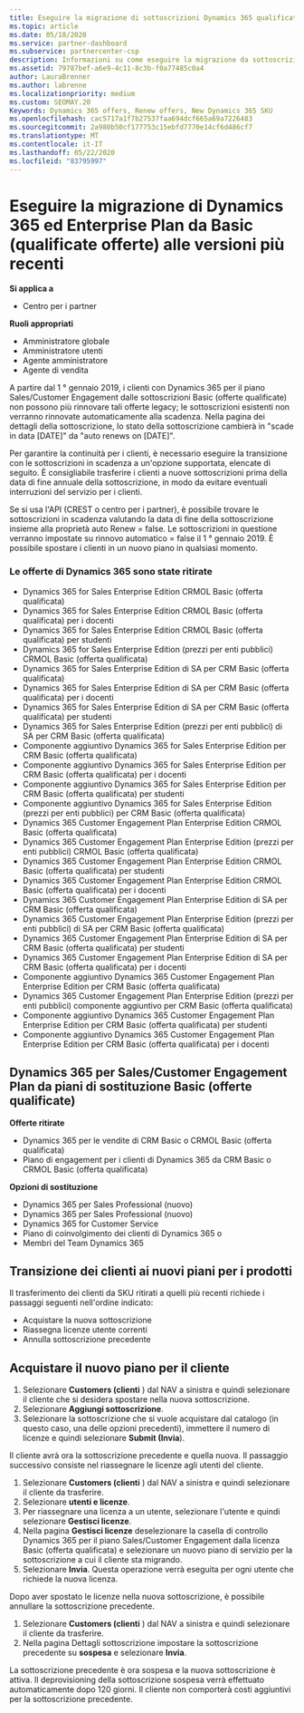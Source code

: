 ```yaml
---
title: Eseguire la migrazione di sottoscrizioni Dynamics 365 qualificate
ms.topic: article
ms.date: 05/18/2020
ms.service: partner-dashboard
ms.subservice: partnercenter-csp
description: Informazioni su come eseguire la migrazione da sottoscrizioni di base dinamiche 365 qualificate a una nuova sottoscrizione prima della scadenza delle sottoscrizioni esistenti.
ms.assetid: 79787bef-a6e9-4c11-8c3b-f0a77485c0a4
author: LauraBrenner
ms.author: labrenne
ms.localizationpriority: medium
ms.custom: SEOMAY.20
Keywords: Dynamics 365 offers, Renew offers, New Dynamics 365 SKU
ms.openlocfilehash: cac5717a1f7b27537faa694dcf665a69a7226483
ms.sourcegitcommit: 2a980b50cf177753c15ebfd7770e14cf6d486cf7
ms.translationtype: MT
ms.contentlocale: it-IT
ms.lasthandoff: 05/22/2020
ms.locfileid: "83795997"
---
```

# <a name="migrate-dynamics-365-and-customer-engagement-plan-from-basic-qualified-offers-to-newer-versions"></a>Eseguire la migrazione di Dynamics 365 ed Enterprise Plan da Basic (qualificate offerte) alle versioni più recenti

**Si applica a**

-  Centro per i partner

**Ruoli appropriati**
-   Amministratore globale
-   Amministratore utenti
-   Agente amministratore
-   Agente di vendita

A partire dal 1 ° gennaio 2019, i clienti con Dynamics 365 per il piano Sales/Customer Engagement dalle sottoscrizioni Basic (offerte qualificate) non possono più rinnovare tali offerte legacy; le sottoscrizioni esistenti non verranno rinnovate automaticamente alla scadenza. Nella pagina dei dettagli della sottoscrizione, lo stato della sottoscrizione cambierà in "scade in data [DATE]" da "auto renews on [DATE]". 

Per garantire la continuità per i clienti, è necessario eseguire la transizione con le sottoscrizioni in scadenza a un'opzione supportata, elencate di seguito. È consigliabile trasferire i clienti a nuove sottoscrizioni prima della data di fine annuale della sottoscrizione, in modo da evitare eventuali interruzioni del servizio per i clienti.

Se si usa l'API (CREST o centro per i partner), è possibile trovare le sottoscrizioni in scadenza valutando la data di fine della sottoscrizione insieme alla proprietà auto Renew = false. Le sottoscrizioni in questione verranno impostate su rinnovo automatico = false il 1 ° gennaio 2019. È possibile spostare i clienti in un nuovo piano in qualsiasi momento. 

### <a name="the-dynamics-365-offers-being-retired"></a>Le offerte di Dynamics 365 sono state ritirate

- Dynamics 365 for Sales Enterprise Edition CRMOL Basic (offerta qualificata)
- Dynamics 365 for Sales Enterprise Edition CRMOL Basic (offerta qualificata) per i docenti
- Dynamics 365 for Sales Enterprise Edition CRMOL Basic (offerta qualificata) per studenti
- Dynamics 365 for Sales Enterprise Edition (prezzi per enti pubblici) CRMOL Basic (offerta qualificata)
- Dynamics 365 for Sales Enterprise Edition di SA per CRM Basic (offerta qualificata)
- Dynamics 365 for Sales Enterprise Edition di SA per CRM Basic (offerta qualificata) per i docenti
- Dynamics 365 for Sales Enterprise Edition di SA per CRM Basic (offerta qualificata) per studenti
- Dynamics 365 for Sales Enterprise Edition (prezzi per enti pubblici) di SA per CRM Basic (offerta qualificata)
- Componente aggiuntivo Dynamics 365 for Sales Enterprise Edition per CRM Basic (offerta qualificata)
- Componente aggiuntivo Dynamics 365 for Sales Enterprise Edition per CRM Basic (offerta qualificata) per i docenti
- Componente aggiuntivo Dynamics 365 for Sales Enterprise Edition per CRM Basic (offerta qualificata) per studenti
- Componente aggiuntivo Dynamics 365 for Sales Enterprise Edition (prezzi per enti pubblici) per CRM Basic (offerta qualificata)
- Dynamics 365 Customer Engagement Plan Enterprise Edition CRMOL Basic (offerta qualificata)
- Dynamics 365 Customer Engagement Plan Enterprise Edition (prezzi per enti pubblici) CRMOL Basic (offerta qualificata)
- Dynamics 365 Customer Engagement Plan Enterprise Edition CRMOL Basic (offerta qualificata) per studenti
- Dynamics 365 Customer Engagement Plan Enterprise Edition CRMOL Basic (offerta qualificata) per i docenti
- Dynamics 365 Customer Engagement Plan Enterprise Edition di SA per CRM Basic (offerta qualificata)
- Dynamics 365 Customer Engagement Plan Enterprise Edition (prezzi per enti pubblici) di SA per CRM Basic (offerta qualificata)
- Dynamics 365 Customer Engagement Plan Enterprise Edition di SA per CRM Basic (offerta qualificata) per studenti
- Dynamics 365 Customer Engagement Plan Enterprise Edition di SA per CRM Basic (offerta qualificata) per i docenti
- Componente aggiuntivo Dynamics 365 Customer Engagement Plan Enterprise Edition per CRM Basic (offerta qualificata)
- Dynamics 365 Customer Engagement Plan Enterprise Edition (prezzi per enti pubblici) componente aggiuntivo per CRM Basic (offerta qualificata)
- Componente aggiuntivo Dynamics 365 Customer Engagement Plan Enterprise Edition per CRM Basic (offerta qualificata) per studenti
- Componente aggiuntivo Dynamics 365 Customer Engagement Plan Enterprise Edition per CRM Basic (offerta qualificata) per i docenti



## <a name="dynamics-365-for-sales-customer-engagement-plan-from-basic-qualified-offers-replacement-plans"></a>Dynamics 365 per Sales/Customer Engagement Plan da piani di sostituzione Basic (offerte qualificate)

**Offerte ritirate**   

- Dynamics 365 per le vendite di CRM Basic o CRMOL Basic (offerta qualificata)
- Piano di engagement per i clienti di Dynamics 365 da CRM Basic o CRMOL Basic (offerta qualificata)

**Opzioni di sostituzione**
- Dynamics 365 per Sales Professional (nuovo)
- Dynamics 365 per Sales Professional (nuovo)
- Dynamics 365 for Customer Service
- Piano di coinvolgimento dei clienti di Dynamics 365 o
- Membri del Team Dynamics 365



## <a name="transition-customers-to-new-product-plans"></a>Transizione dei clienti ai nuovi piani per i prodotti

Il trasferimento dei clienti da SKU ritirati a quelli più recenti richiede i passaggi seguenti nell'ordine indicato:

- Acquistare la nuova sottoscrizione
- Riassegna licenze utente correnti
- Annulla sottoscrizione precedente

## <a name="purchase-the-new-plan-for-your-customer"></a>Acquistare il nuovo piano per il cliente

1. Selezionare **Customers (clienti** ) dal NAV a sinistra e quindi selezionare il cliente che si desidera spostare nella nuova sottoscrizione.
2. Selezionare **Aggiungi sottoscrizione**.
3. Selezionare la sottoscrizione che si vuole acquistare dal catalogo (in questo caso, una delle opzioni precedenti), immettere il numero di licenze e quindi selezionare **Submit (Invia**). 

Il cliente avrà ora la sottoscrizione precedente e quella nuova. Il passaggio successivo consiste nel riassegnare le licenze agli utenti del cliente.

1. Selezionare **Customers (clienti** ) dal NAV a sinistra e quindi selezionare il cliente da trasferire.
2. Selezionare **utenti e licenze**.
3. Per riassegnare una licenza a un utente, selezionare l'utente e quindi selezionare **Gestisci licenze**. 
4. Nella pagina **Gestisci licenze** deselezionare la casella di controllo Dynamics 365 per il piano Sales/Customer Engagement dalla licenza Basic (offerta qualificata) e selezionare un nuovo piano di servizio per la sottoscrizione a cui il cliente sta migrando. 
5. Selezionare **Invia**. Questa operazione verrà eseguita per ogni utente che richiede la nuova licenza. 

Dopo aver spostato le licenze nella nuova sottoscrizione, è possibile annullare la sottoscrizione precedente. 

1. Selezionare **Customers (clienti** ) dal NAV a sinistra e quindi selezionare il cliente da trasferire.
2. Nella pagina Dettagli sottoscrizione impostare la sottoscrizione precedente su **sospesa** e selezionare **Invia**.

La sottoscrizione precedente è ora sospesa e la nuova sottoscrizione è attiva. Il deprovisioning della sottoscrizione sospesa verrà effettuato automaticamente dopo 120 giorni. Il cliente non comporterà costi aggiuntivi per la sottoscrizione precedente.
 

 



